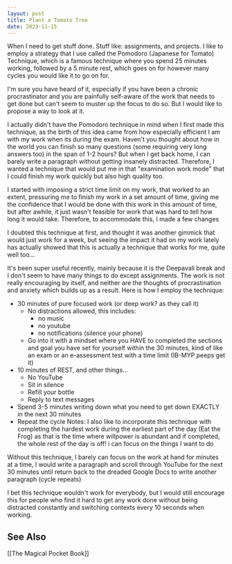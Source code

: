 ```yaml
---
layout: post
title: Plant a Tomato Tree
date: 2023-11-15
---
```

When I need to get stuff done. Stuff like: assignments, and projects. I like to employ a strategy that I use called the Pomodoro (Japanese for Tomato) Technique, which is a famous technique where you spend 25 minutes working, followed by a 5 minute rest, which goes on for however many cycles you would like it to go on for.

I'm sure you have heard of it, especially if you have been a chronic procrastinator and you are painfully self-aware of the work that needs to get done but can't seem to muster up the focus to do so. But I would like to propose a way to look at it.

I actually didn't have the Pomodoro technique in mind when I first made this technique, as the birth of this idea came from how especially efficient I am with my work when its during the exam. Haven't you thought about how in the world you can finish so many questions (some requiring very long answers too) in the span of 1-2 hours? But when I get back home, I can barely write a paragraph without getting insanely distracted. Therefore, I wanted a technique that would put me in that "examination work mode" that I could finish my work quickly but also high quality too.

I started with imposing a strict time limit on my work, that worked to an extent, pressuring me to finish my work in a set amount of time, giving me the confidence that I would be done with this work in this amount of time, but after awhile, it just wasn't feasible for work that was hard to tell how long it would take. Therefore, to accommodate this, I made a few changes

I doubted this technique at first, and thought it was another gimmick that would just work for a week, but seeing the impact it had on my work lately has actually showed that this is actually a technique that works for me, quite well too...

It's been super useful recently, mainly because it is the Deepavali break and I don't seem to have many things to do except assignments. The work is not really encouraging by itself, and neither are the thoughts of procrastination and anxiety which builds up as a result. Here is how I employ the technique:
- 30 minutes of pure focused work (or deep work? as they call it)
	- No distractions allowed, this includes:
		- no music
		- no youtube
		- no notifications (silence your phone)
	- Go into it with a mindset where you HAVE to completed the sections and goal you have set for yourself within the 30 minutes, kind of like an exam or an e-assessment test with a time limit (IB-MYP peeps get it)
- 10 minutes of REST, and other things...
	- No YouTube
	- Sit in silence
	- Refill your bottle
	- Reply to text messages
- Spend 3-5 minutes writing down what you need to get down EXACTLY in the next 30 minutes
- Repeat the cycle 
Notes: I also like to incorporate this technique with completing the hardest work during the earliest part of the day (Eat the Frog) as that is the time where willpower is abundant and if completed, the whole rest of the day is off! i can focus on the things I want to do

Without this technique, I barely can focus on the work at hand for minutes at a time, I would write a paragraph and scroll through YouTube for the next 30 minutes until return back to the dreaded Google Docs to write another paragraph (cycle repeats)

I bet this technique wouldn't work for everybody, but I would still encourage this for people who find it hard to get any work done without being distracted constantly and switching contexts every 10 seconds when working.

## See Also
[[The Magical Pocket Book]]
